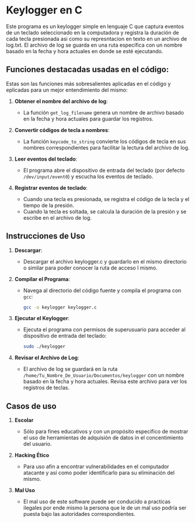 # Keylogger en C

Este programa es un keylogger simple en lenguaje C que captura eventos de un teclado seleccionado en la computadora y registra la duración de cada tecla presionada asi como su represntacion en texto en un archivo de log.txt. El archivo de log se guarda en una ruta específica con un nombre basado en la fecha y hora actuales en donde se esté ejecutando.

## Funciones destacadas usadas en el código:

Estas son las funciones más sobresalientes aplicadas en el código y eplicadas para un mejor entendimiento del mismo:

1. **Obtener el nombre del archivo de log**:
   - La función `get_log_filename` genera un nombre de archivo basado en la fecha y hora actuales para guardar los registros.

2. **Convertir códigos de tecla a nombres**:
   - La función `keycode_to_string` convierte los códigos de tecla en sus nombres correspondientes para facilitar la lectura del archivo de log.

3. **Leer eventos del teclado**:
   - El programa abre el dispositivo de entrada del teclado (por defecto `/dev/input/event0`) y escucha los eventos de teclado.

4. **Registrar eventos de teclado**:
   - Cuando una tecla es presionada, se registra el código de la tecla y el tiempo de la presión.
   - Cuando la tecla es soltada, se calcula la duración de la presión y se escribe en el archivo de log.

## Instrucciones de Uso

1. **Descargar**:
   - Descargar el archivo keylogger.c y guardarlo en el mismo directorio o similar para poder conocer la ruta de acceso l mismo.

3. **Compilar el Programa**:
   - Navega al directorio del código fuente y compila el programa con `gcc`:
     ```bash
     gcc -o keylogger keylogger.c
     ```

4. **Ejecutar el Keylogger**:
   - Ejecuta el programa con permisos de superusuario para acceder al dispositivo de entrada del teclado:
     ```bash
     sudo ./keylogger
     ```

5. **Revisar el Archivo de Log**:
   - El archivo de log se guardará en la ruta `/home/Tu_Nombre_De_Usuario/Documentos/keylogger` con un nombre basado en la fecha y hora actuales. Revisa este archivo para ver los registros de teclas.

## Casos de uso

1. **Escolar**
   - Sólo  para fines educativos y con un propósito específico de mostrar el uso de herramientas de adquisión de datos in el concentimiento del usuario.

2. **Hacking Ético**
   - Para uso afin a encontrar vulnerabilidades en el computador atacante y así como poder identificarlo para su eliminación del mismo.

3. **Mal Uso**
   - El mal uso de este software puede ser conducido a practicas ilegales por ende mismo la persona que le de un mal uso podría ser puesta bajo las autoridades correspondientes.
